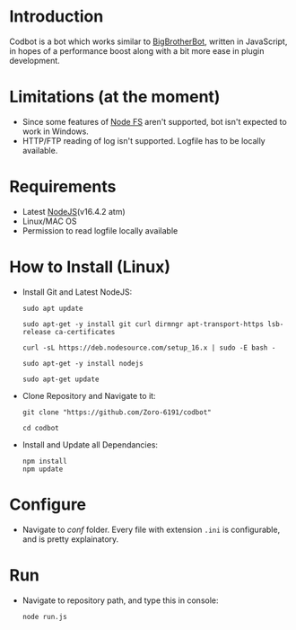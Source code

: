 # Introduction
Codbot is a bot which works similar to [BigBrotherBot](https://github.com/BigBrotherBot/big-brother-bot/), written in JavaScript, in hopes of a performance boost along with a bit more ease in plugin development.

# Limitations (at the moment)
- Since some features of [Node FS](https://nodejs.org/dist/latest-v14.x/docs/api/fs.html#fs_caveats) aren't supported, bot isn't expected to work in Windows.
- HTTP/FTP reading of log isn't supported. Logfile has to be locally available.

# Requirements
- Latest [NodeJS](https://nodejs.org/en/)(v16.4.2 atm)
- Linux/MAC OS
- Permission to read logfile locally available

# How to Install (Linux)
- Install Git and Latest NodeJS:
    ```
    sudo apt update

    sudo apt-get -y install git curl dirmngr apt-transport-https lsb-release ca-certificates

    curl -sL https://deb.nodesource.com/setup_16.x | sudo -E bash -

    sudo apt-get -y install nodejs

    sudo apt-get update
    ```
- Clone Repository and Navigate to it:
    ```
    git clone "https://github.com/Zoro-6191/codbot"

    cd codbot
    ```
- Install and Update all Dependancies:
    ```
    npm install
    npm update
    ```

# Configure
- Navigate to _conf_ folder. Every file with extension `.ini` is configurable, and is pretty explainatory.

# Run
- Navigate to repository path, and type this in console:
    ```
    node run.js
    ```